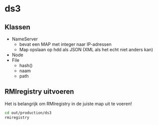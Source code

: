# ds3

## Klassen

- NameServer
  - bevat een MAP met integer naar IP-adressen
  - Map opslaan op hdd als JSON (XML als het echt niet anders kan)
- Node
- File
  - hash()
  - naam
  - path
  
## RMIregistry uitvoeren
Het is belangrijk om RMIregistry in de juiste map uit te voeren!

```bash
cd out/production/ds3
rmiregistry
```
